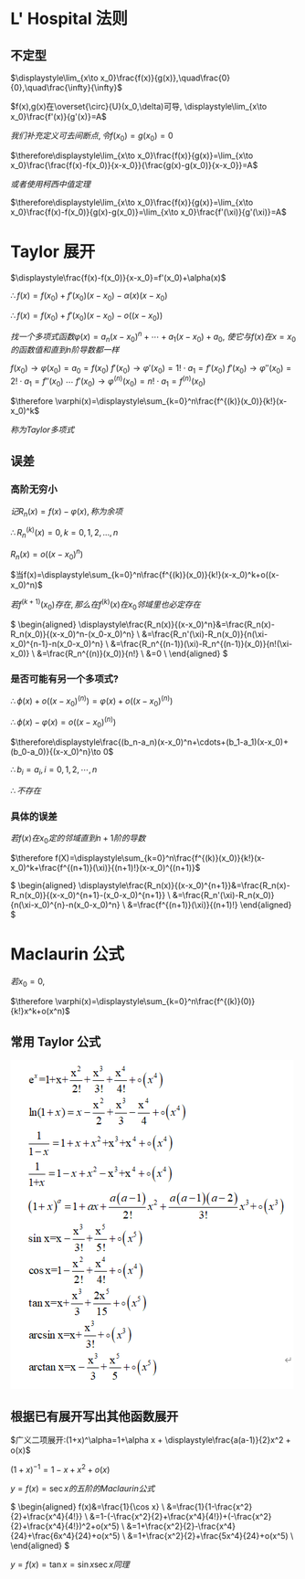 # L' Hospital 法则

## 不定型

$\displaystyle\lim_{x\to x_0}\frac{f(x)}{g(x)},\quad\frac{0}{0},\quad\frac{\infty}{\infty}$

$f(x),g(x)在\overset{\circ}{U}(x_0,\delta)可导, \displaystyle\lim_{x\to x_0}\frac{f'(x)}{g'(x)}=A$

$我们补充定义可去间断点, 令f(x_0)=g(x_0)=0$

$\therefore\displaystyle\lim_{x\to x_0}\frac{f(x)}{g(x)}=\lim_{x\to x_0}\frac{\frac{f(x)-f(x_0)}{x-x_0}}{\frac{g(x)-g(x_0)}{x-x_0}}=A$

$或者使用柯西中值定理$

$\therefore\displaystyle\lim_{x\to x_0}\frac{f(x)}{g(x)}=\lim_{x\to x_0}\frac{f(x)-f(x_0)}{g(x)-g(x_0)}=\lim_{x\to x_0}\frac{f'(\xi)}{g'(\xi)}=A$


# Taylor 展开

$\displaystyle\frac{f(x)-f(x_0)}{x-x_0}=f'(x_0)+\alpha(x)$

$\therefore f(x)=f(x_0)+f'(x_0)(x-x_0)-\alpha(x)(x-x_0)$

$\therefore f(x)=f(x_0)+f'(x_0)(x-x_0)-o((x-x_0))$

$找一个多项式函数\varphi(x)=a_n(x-x_0)^n+\cdots+a_1(x-x_0)+a_0,$
$使它与f(x)在x=x_0的函数值和直到n阶导数都一样$

$f(x_0) \to \varphi(x_0)=a_0=f(x_0)$
$f'(x_0) \to \varphi'(x_0)=1!\cdot a_1=f'(x_0)$
$f'(x_0) \to \varphi''(x_0)=2!\cdot a_1=f''(x_0)$
$\cdots$
$f'(x_0) \to \varphi^{(n)}(x_0)=n!\cdot a_1=f^{(n)}(x_0)$

$\therefore \varphi(x)=\displaystyle\sum_{k=0}^n\frac{f^{(k)}(x_0)}{k!}(x-x_0)^k$

$称为 Taylor 多项式$

## 误差

### 高阶无穷小

$记R_n(x)=f(x)-\varphi(x), 称为余项$

$\therefore R_n^{(k)}(x)=0, k=0,1,2,\dots,n$

$R_n(x)=o((x-x_0)^n)$

$当f(x)=\displaystyle\sum_{k=0}^n\frac{f^{(k)}(x_0)}{k!}(x-x_0)^k+o((x-x_0)^n)$

$若f^{(k+1)}(x_0)存在, 那么在f^{(k)}(x)在x_0邻域里也必定存在$

$
\begin{aligned}
\displaystyle\frac{R_n(x)}{(x-x_0)^n}&=\frac{R_n(x)-R_n(x_0)}{(x-x_0)^n-(x_0-x_0)^n} \\
&=\frac{R_n'(\xi)-R_n(x_0)}{n(\xi-x_0)^{n-1}-n(x_0-x_0)^n} \\
&=\frac{R_n^{(n-1)}(\xi)-R_n^{(n-1)}(x_0)}{n!(\xi-x_0)} \\
&=\frac{R_n^{(n)}(x_0)}{n!} \\
&=0 \\
\end{aligned}
$

### 是否可能有另一个多项式?

$\therefore \phi(x)+o((x-x_0)^{(n)})=\varphi(x)+o((x-x_0)^{(n)})$

$\therefore \phi(x)-\varphi(x)=o((x-x_0)^{(n)})$

$\therefore\displaystyle\frac{(b_n-a_n)(x-x_0)^n+\cdots+(b_1-a_1)(x-x_0)+(b_0-a_0)}{(x-x_0)^n}\to 0$

$\therefore b_i=a_i, i=0,1,2,\cdots,n$

$\therefore 不存在$

### 具体的误差

$若f(x)在x_0定的邻域直到n+1阶的导数$

$\therefore f(X)=\displaystyle\sum_{k=0}^n\frac{f^{(k)}(x_0)}{k!}(x-x_0)^k+\frac{f^{(n+1)}(\xi)}{(n+1)!}(x-x_0)^{(n+1)}$

$
\begin{aligned}
\displaystyle\frac{R_n(x)}{(x-x_0)^{n+1}}&=\frac{R_n(x)-R_n(x_0)}{(x-x_0)^{n+1}-(x_0-x_0)^{n+1}} \\
&=\frac{R_n'(\xi)-R_n(x_0)}{n(\xi-x_0)^{n}-n(x_0-x_0)^n} \\
&=\frac{f^{(n+1)}(\xi)}{(n+1)!}
\end{aligned}
$

# Maclaurin 公式

$若x_0=0,$

$\therefore \varphi(x)=\displaystyle\sum_{k=0}^n\frac{f^{(k)}(0)}{k!}x^k+o(x^n)$

## 常用 Taylor 公式

![](2020-11-17-11-56-08.png)

## 根据已有展开写出其他函数展开

$广义二项展开:(1+x)^\alpha=1+\alpha x + \displaystyle\frac{a(a-1)}{2}x^2 + o(x)$

$(1+x)^{-1}=1- x + x^2 + o(x)$

$y=f(x)=\sec x的五阶的Maclaurin公式$

$
\begin{aligned}
f(x)&=\frac{1}{\cos x} \\
&=\frac{1}{1-\frac{x^2}{2}+\frac{x^4}{4!}} \\
&=1-(-\frac{x^2}{2}+\frac{x^4}{4!})+(-\frac{x^2}{2}+\frac{x^4}{4!})^2+o(x^5) \\
&=1+\frac{x^2}{2}-\frac{x^4}{24}+\frac{6x^4}{24}+o(x^5) \\
&=1+\frac{x^2}{2}+\frac{5x^4}{24}+o(x^5) \\
\end{aligned}
$

$y=f(x)=\tan x=\sin x\sec x同理$